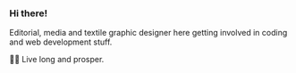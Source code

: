 ### Hi there!

Editorial, media and textile graphic designer here getting involved in coding and web development stuff. 

🖖🏻 Live long and prosper.

